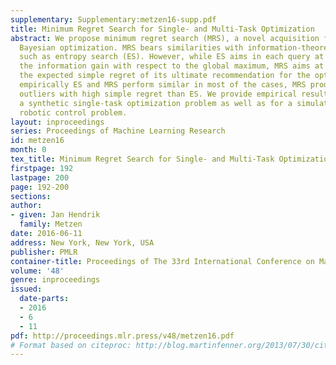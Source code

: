 ```yaml
---
supplementary: Supplementary:metzen16-supp.pdf
title: Minimum Regret Search for Single- and Multi-Task Optimization
abstract: We propose minimum regret search (MRS), a novel acquisition function for
  Bayesian optimization. MRS bears similarities with information-theoretic approaches
  such as entropy search (ES). However, while ES aims in each query at maximizing
  the information gain with respect to the global maximum, MRS aims at minimizing
  the expected simple regret of its ultimate recommendation for the optimum. While
  empirically ES and MRS perform similar in most of the cases, MRS produces fewer
  outliers with high simple regret than ES. We provide empirical results both for
  a synthetic single-task optimization problem as well as for a simulated multi-task
  robotic control problem.
layout: inproceedings
series: Proceedings of Machine Learning Research
id: metzen16
month: 0
tex_title: Minimum Regret Search for Single- and Multi-Task Optimization
firstpage: 192
lastpage: 200
page: 192-200
sections: 
author:
- given: Jan Hendrik
  family: Metzen
date: 2016-06-11
address: New York, New York, USA
publisher: PMLR
container-title: Proceedings of The 33rd International Conference on Machine Learning
volume: '48'
genre: inproceedings
issued:
  date-parts:
  - 2016
  - 6
  - 11
pdf: http://proceedings.mlr.press/v48/metzen16.pdf
# Format based on citeproc: http://blog.martinfenner.org/2013/07/30/citeproc-yaml-for-bibliographies/
---
```

